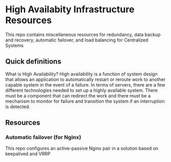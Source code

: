 # High Availabity Infrastructure Resources

This repo contains miscellaneous resources for redundancy, data backup and recovery, automatic failover, and load balancing for Centralized Systems

## Quick definitions

What is High Availability? High availability is a function of system design that allows an application to automatically restart or reroute work to another capable system in the event of a failure. In terms of servers, there are a few different technologies needed to set up a highly available system. There must be a component that can redirect the work and there must be a mechanism to monitor for failure and transition the system if an interruption is detected.

## Resources

### Automatic failover (for Nginx)

This repo configures an active-passive Nginx pair in a solution based on keepalived and VRRP
